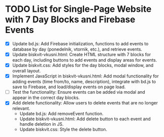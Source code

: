 # TODO List for Single-Page Website with 7 Day Blocks and Firebase Events

- [x] Update bd.js: Add Firebase initialization, functions to add events to database by day (ponedelnik, vtornik, etc.), and retrieve events.
- [x] Update biskvit-vkusni.html: Create HTML structure with 7 blocks for each day, including buttons to add events and display areas for events.
- [x] Update biskvit.css: Add styles for the day blocks, modal window, and overall layout.
- [x] Implement JavaScript in biskvit-vkusni.html: Add modal functionality for adding events (time from/to, name, description), integrate with bd.js to save to Firebase, and load/display events on page load.
- [ ] Test the functionality: Ensure events can be added via modal and appear in the correct day blocks.
- [x] Add delete functionality: Allow users to delete events that are no longer relevant.
  - Update bd.js: Add removeEvent function.
  - Update biskvit-vkusni.html: Add delete button to each event and handle deletion in JS.
  - Update biskvit.css: Style the delete button.

